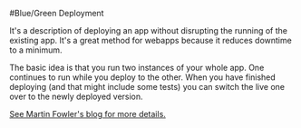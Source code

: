 #Blue/Green Deployment

It's a description of deploying an app without disrupting the running of the existing app. It's a great method for webapps because it reduces downtime to a minimum.

The basic idea is that you run two instances of your whole app. One continues to run while you deploy to the other. When you have finished deploying (and that might include some tests) you can switch the live one over to the newly deployed version.

[See Martin Fowler's blog for more details.][blue-green]


[blue-green]: http://martinfowler.com/bliki/BlueGreenDeployment.html